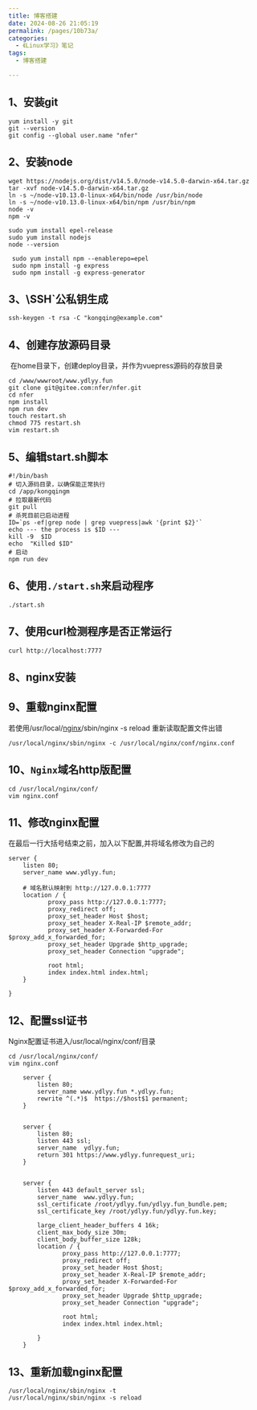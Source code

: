 ```yaml
---
title: 博客搭建
date: 2024-08-26 21:05:19
permalink: /pages/10b73a/
categories:
  - 《Linux学习》笔记
tags:
  - 博客搭建

---
```


## 1、安装git

```shell
yum install -y git
git --version
git config --global user.name "nfer"
```

## 2、安装node

```shell
wget https://nodejs.org/dist/v14.5.0/node-v14.5.0-darwin-x64.tar.gz
tar -xvf node-v14.5.0-darwin-x64.tar.gz
ln -s ~/node-v10.13.0-linux-x64/bin/node /usr/bin/node
ln -s ~/node-v10.13.0-linux-x64/bin/npm /usr/bin/npm
node -v
npm -v
```

```shell
sudo yum install epel-release
sudo yum install nodejs
node --version
```

```shell
 sudo yum install npm --enablerepo=epel
 sudo npm install -g express
 sudo npm install -g express-generator
```

## 3、\SSH`公私钥生成

```shell
ssh-keygen -t rsa -C "kongqing@example.com"
```

## 4、创建存放源码目录

​	在home目录下，创建deploy目录，并作为vuepress源码的存放目录

```shell
cd /www/wwwroot/www.ydlyy.fun
git clone git@gitee.com:nfer/nfer.git
cd nfer
npm install
npm run dev
touch restart.sh
chmod 775 restart.sh
vim restart.sh
```

## 5、编辑start.sh脚本

```shell
#!/bin/bash
# 切入源码目录，以确保能正常执行
cd /app/kongqingm
# 拉取最新代码
git pull
# 杀死目前已启动进程
ID=`ps -ef|grep node | grep vuepress|awk '{print $2}'`
echo --- the process is $ID ---
kill -9  $ID
echo  "Killed $ID"
# 启动
npm run dev
```

## 6、使用`./start.sh`来启动程序

```shell
./start.sh
```

## 7、使用curl检测程序是否正常运行

```shell
curl http://localhost:7777
```

## 8、nginx安装







## 9、重载nginx配置

若使用/usr/local/[nginx](https://so.csdn.net/so/search?q=nginx&spm=1001.2101.3001.7020)/sbin/nginx -s reload 重新读取配置文件出错

```shell
/usr/local/nginx/sbin/nginx -c /usr/local/nginx/conf/nginx.conf
```

## 10、`Nginx`域名http版配置

```
cd /usr/local/nginx/conf/
vim nginx.conf
```

## 11、修改nginx配置

在最后一行大括号结束之前，加入以下配置,并将域名修改为自己的



```
server {
	listen 80;
	server_name www.ydlyy.fun;
	
	# 域名默认映射到 http://127.0.0.1:7777
    location / {
           proxy_pass http://127.0.0.1:7777;
           proxy_redirect off;
           proxy_set_header Host $host;
           proxy_set_header X-Real-IP $remote_addr;
           proxy_set_header X-Forwarded-For $proxy_add_x_forwarded_for;
           proxy_set_header Upgrade $http_upgrade;
           proxy_set_header Connection "upgrade";

           root html;
           index index.html index.html;
    }

}
```

## 12、配置ssl证书

Nginx配置证书进入/usr/local/nginx/conf/目录

```shell
cd /usr/local/nginx/conf/
vim nginx.conf
```

```
	server {
    	listen 80;
    	server_name www.ydlyy.fun *.ydlyy.fun;
    	rewrite ^(.*)$  https://$host$1 permanent;
	}


	server {
        listen 80;
		listen 443 ssl;
        server_name  ydlyy.fun;
		return 301 https://www.ydlyy.funrequest_uri;
	}


    server {
		listen 443 default_server ssl;
        server_name  www.ydlyy.fun;
		ssl_certificate /root/ydlyy.fun/ydlyy.fun_bundle.pem;
        ssl_certificate_key /root/ydlyy.fun/ydlyy.fun.key;

        large_client_header_buffers 4 16k;
        client_max_body_size 30m;
        client_body_buffer_size 128k;
        location / {
               proxy_pass http://127.0.0.1:7777;
               proxy_redirect off;
               proxy_set_header Host $host;
               proxy_set_header X-Real-IP $remote_addr;
               proxy_set_header X-Forwarded-For $proxy_add_x_forwarded_for;
               proxy_set_header Upgrade $http_upgrade;
               proxy_set_header Connection "upgrade";

               root html;
               index index.html index.html;

        }
	}

```

## 13、重新加载nginx配置

```shell
/usr/local/nginx/sbin/nginx -t
/usr/local/nginx/sbin/nginx -s reload
```
